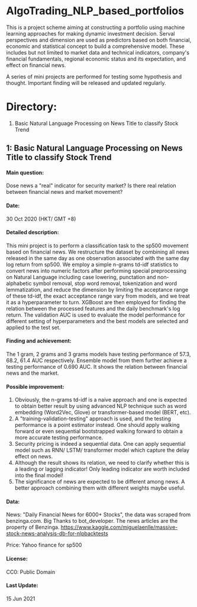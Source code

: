 # AlgoTrading_NLP_based_portfolios
This is a project scheme aiming at constructing a portfolio using machine learning approaches for making dynamic investment decision. Serval perspectives and dimension are used as predictors based on both financial, economic and statistical concept to build a comprehensive model. These includes but not limited to market data and technical indicators, company's financial fundamentals, regional economic status and its expectation, and effect on financial news. 

A series of mini projects are performed for testing some hypothesis and thought. Important finding will be released and updated regularly. 


# Directory:
1. Basic Natural Language Processing on News Title to classify Stock Trend


## 1: Basic Natural Language Processing on News Title to classify Stock Trend
#### Main question: 
Dose news a "real" indicator for security market? Is there real relation between financial news and market movement?

#### Date: 
30 Oct 2020 (HKT/ GMT +8)

#### Detailed description: 
This mini project is to perform a classification task to the sp500 movement based on financial news. We restructure the dataset by combining all news released in the same day as one observation associated with the same day log return from sp500. We employ a simple n-grams td-idf statistics to convert news into numeric factors after performing special preprocessing on Natural Language including case lowering, punctation and non-alphabetic symbol removal, stop word removal, tokenization and word lemmatization, and reduce the dimension by limiting the acceptance range of these td-idf, the exact acceptance range vary from models, and we treat it as a hyperparameter to turn. XGBoost are then employed for finding the relation between the processed features and the daily benchmark's log return. The validation AUC is used to evaluate the model performance for different setting of hyperparameters and the best models are selected and applied to the test set.

#### Finding and achievement: 
The 1 gram, 2 grams and 3 grams models have testing performance of 57.3, 68.2, 61.4 AUC respectively. Ensemble model from them further achieve a testing performance of 0.690 AUC. It shows the relation between financial news and the market. 

#### Possible improvement: 
1. Obviously, the n-grams td-idf is a naive approach and one is expected to obtain better result by using advanced NLP technique such as word embedding (Word2Vec, Glove) or transformer-based model (BERT, etc). 
2. A "training-validation-testing" approach is used, and the testing performance is a point estimator instead. One should apply walking forward or even sequential bootstrapped walking forward to obtain a more accurate testing performance.
3. Security pricing is indeed a sequential data. One can apply sequential model such as RNN/ LSTM/ transformer model which capture the delay effect on news. 
4. Although the result shows its relation, we need to clarify whether this is a leading or lagging indicator! Only leading indicator are worth included into the final model!
5. The significance of news are expected to be different among news. A better approach combining them with different weights maybe useful. 

#### Data: 
News: "Daily Financial News for 6000+ Stocks", the data was scraped from benzinga.com. Big Thanks to bot_developer. The news articles are the property of Benzinga. https://www.kaggle.com/miguelaenlle/massive-stock-news-analysis-db-for-nlpbacktests 

Price: Yahoo finance for sp500

#### License: 
CC0: Public Domain

#### Last Update: 
15 Jun 2021


